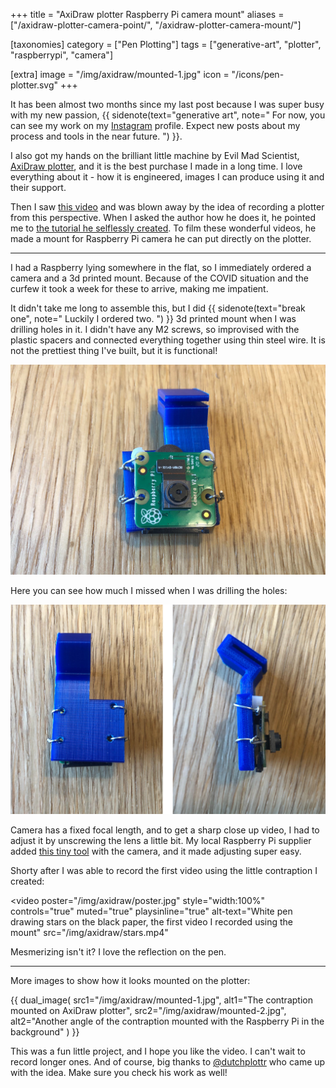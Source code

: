 +++
title = "AxiDraw plotter Raspberry Pi camera mount"
aliases = ["/axidraw-plotter-camera-point/", "/axidraw-plotter-camera-mount/"]

[taxonomies]
category = ["Pen Plotting"]
tags = ["generative-art", "plotter", "raspberrypi", "camera"]

[extra]
image = "/img/axidraw/mounted-1.jpg"
icon = "/icons/pen-plotter.svg"
+++

It has been almost two months since my last post because I was super busy with my new passion,
{{ sidenote(text="generative art", note="
For now, you can see my work on my [Instagram](https://www.instagram.com/muffinman_io/) profile.
Expect new posts about my process and tools in the near future.
") }}.

I also got my hands on the brilliant little machine by Evil Mad Scientist, [AxiDraw plotter](https://shop.evilmadscientist.com/908), and it is the best purchase I made in a long time. I love everything about it - how it is engineered, images I can produce using it and their support.

Then I saw [this video](https://www.instagram.com/p/B-5TeGDHo2c/) and was blown away by the idea of recording a plotter from this perspective. When I asked the author how he does it, he pointed me to [the tutorial he selflessly created](https://www.instructables.com/id/Raspberry-Pi-Camara-Mount-for-the-AxiDraw/). To film these wonderful videos, he made a mount for Raspberry Pi camera he can put directly on the plotter.

<!-- more -->
-----

I had a Raspberry lying somewhere in the flat, so I immediately ordered a camera and a 3d printed mount. Because of the COVID situation and the curfew it took a week for these to arrive, making me impatient.

It didn't take me long to assemble this, but I did
{{ sidenote(text="break one", note="
Luckily I ordered two.
") }}
3d printed mount when I was drilling holes in it. I didn't have any M2 screws, so improvised with the plastic spacers and connected everything together using thin steel wire. It is not the prettiest thing I've built, but it is functional!

![Camera on the 3d printed mount](/img/axidraw/front.jpg)

Here you can see how much I missed when I was drilling the holes:

![Back and side views of the mount](/img/axidraw/back-and-side.jpg)

Camera has a fixed focal length, and to get a sharp close up video, I had to adjust it by unscrewing the lens a little bit. My local Raspberry Pi supplier added [this tiny tool](https://www.adafruit.com/product/3518) with the camera, and it made adjusting super easy.

Shorty after I was able to record the first video using the little contraption I created:

<video
  poster="/img/axidraw/poster.jpg"
  style="width:100%"
  controls="true"
  muted="true"
  playsinline="true"
  alt-text="White pen drawing stars on the black paper, the first video I recorded using the mount"
  src="/img/axidraw/stars.mp4"
></video>

Mesmerizing isn't it? I love the reflection on the pen.

-----

More images to show how it looks mounted on the plotter:

{{ dual_image(
  src1="/img/axidraw/mounted-1.jpg",
  alt1="The contraption mounted on AxiDraw plotter",
  src2="/img/axidraw/mounted-2.jpg",
  alt2="Another angle of the contraption mounted with the Raspberry Pi in the background"
) }}

This was a fun little project, and I hope you like the video. I can't wait to record longer ones.
And of course, big thanks to [@dutchplottr](https://www.instagram.com/dutchplottr/) who came up with the idea. Make sure you check his work as well!

